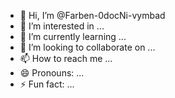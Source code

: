 - 👋 Hi, I’m @Farben-0docNi-vymbad
- 👀 I’m interested in ...
- 🌱 I’m currently learning ...
- 💞️ I’m looking to collaborate on ...
- 📫 How to reach me ...
- 😄 Pronouns: ...
- ⚡ Fun fact: ...

<!---
Farben-0docNi-vymbad/Farben-0docNi-vymbad is a ✨ special ✨ repository because its `README.md` (this file) appears on your GitHub profile.
You can click the Preview link to take a look at your changes.
--->
